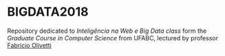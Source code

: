 # BIGDATA2018

Repository dedicated to *Inteligência na Web e Big Data class* form the *Graduate Course in Computer Science* from UFABC, lectured by professor [Fabrício Olivetti](https://folivetti.github.io/)
